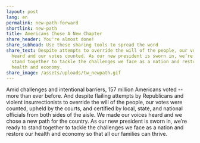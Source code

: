 ```yaml
---
layout: post
lang: en
permalink: new-path-forward
shortlink: new-path
title: Americans Chose A New Chapter
share_header: You're almost done!
share_subhead: Use these sharing tools to spread the word
share_text: Despite attempts to override the will of the people, our voices were
  heard and our votes counted. As our new president is sworn in, we’re ready to
  stand together to tackle the challenges we face as a nation and restore our
  health and economy.
share_image: /assets/uploads/tw_newpath.gif
---
```

Amid challenges and intentional barriers, 157 million Americans voted -- more than ever before. And despite flailing attempts by Republicans and violent insurrectionists to override the will of the people, our votes were counted, upheld by the courts, and certified by local, state, and national officials from both sides of the aisle. We made our voices heard and we chose a new path for the country. As our new president is sworn in, we’re ready to stand together to tackle the challenges we face as a nation and restore our health and economy so that all our families can thrive.